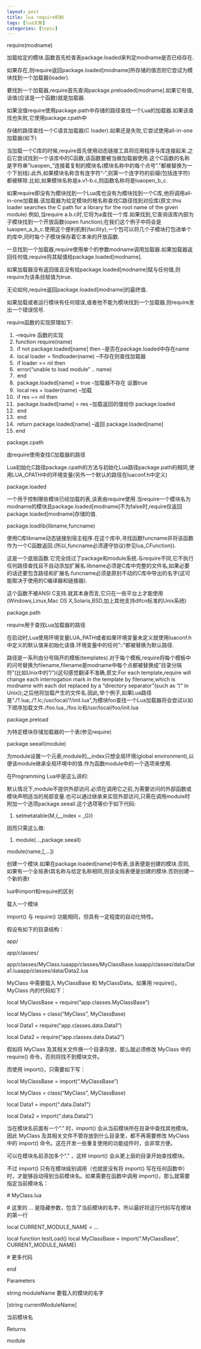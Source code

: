 ```yaml
---
layout: post
title: lua require机制 
tags: [lua文章]
categories: [topic]
---
```

<p>require(modname)</p>
<p>加载给定的模块.函数首先检查表package.loaded来判定modname是否已经存在.</p>
<p>如果存在,则require返回package.loaded[modname]所存储的值否则它尝试为模块找到一个加载器(loader).</p>
<p>要找到一个加载器,require首先查询package.preloaded[modname].如果它有值,该值(应该是一个函数)就是加载器.</p>
<p>如果没值require使用package.path中存储的路径查找一个Lua的加载器.如果该查找也失败,它使用package.cpath中</p>
<p>存储的路径查找一个C语言加载器(C loader).如果还是失败,它尝试使用all-in-one加载器(如下)</p>
<p>当加载一个C库的时候,require首先使用动态链接工具将应用程序与库连接起来.之后它尝试找到一个该库中的C函数,该函数要被当做加载器使用.这个C函数的名称是字符串”luaopen_”连接着复制的模块名(模块名称中的每个点号”.”都被替换为一个下划线).此外,如果模块名称含有连字符”-“,则第一个连字符的前缀(包括连字符)都被移除.比如,如果模块名称是a.v1-b.c,则函数名称将是luaopen_b_c.</p>
<p>如果require即没有为模块找到一个Lua库也没有为模块找到一个C库,他将调用all-in-one加载器.该加载器为给定模块的根名称查找C路径找到对应库(原文:this loader searches the C path for a library for the root name of the given module).例如,当require a.b.c时,它将为a查找一个库.如果找到,它查询该库内部为子模块找到一个开放函数(open function);在我们这个例子中将会是luaopen_a_b_c.使用这个便利机制(facility),一个包可以将几个子模块打包进单个的库中,同时每个子模块保存着它本来的开放函数.</p>
<p>一旦找到一个加载器,require使用单个的参数modname调用加载器.如果加载器返回任何值,require将其赋值给package.loaded[modname].</p>
<p>如果加载器没有返回值且没有给package.loaded[modname]赋与任何值,则require为该条目赋值为true.</p>
<p>无论如何,require返回package.loaded[modname]的最终值.</p>
<p>如果加载或者运行模块有任何错误,或者他不能为模块找到一个加载器,则require发出一个错误信号.</p>
<p>require函数的实现原理如下:</p>
<ol>
<li>–require 函数的实现  </li>
<li>function require(name)  </li>
<li>​    if not package.loaded[name] then    –是否在package.loaded中存在name</li>
<li>​        local loader = findloader(name) –不存在则查找加载器 </li>
<li>​        if loader == nil then  </li>
<li>​            error(“unable to load module” .. name)  </li>
<li>​        end  </li>
<li>​        package.loaded[name] = true     –加载器不存在 设置true</li>
<li>​        local res = loader(name)        –加载</li>
<li>​        if res ~= nil then  </li>
<li>​            package.loaded[name] = res  –加载返回的值给你 package.loaded</li>
<li>​        end  </li>
<li>​    end  </li>
<li>​    return package.loaded[name]         –返回 package.loaded[name]</li>
<li>end  </li>
</ol>
<p>package.cpath</p>
<p>由require使用查找C加载器的路径</p>
<p>Lua初始化C路径package.cpath的方法与初始化Lua路径package.path的相同,使用LUA_CPATH中的环境变量(另外一个默认的路径在luaconf.h中定义)</p>
<p>package.loaded</p>
<p>一个用于控制哪些模块已经加载的表,该表由require使用.当require一个模块名为modname的模块且package.loaded[modname]不为false时,require仅返回package.loaded[modname]存储的值.</p>
<p>package.loadlib(libname,funcname)</p>
<p>使用C库libname动态链接到宿主程序.在这个库中,寻找函数funcname并将该函数作为一个C函数返回.(所以,funcname必须遵守协议(参见lua_CFunction)).</p>
<p>这是一个底层函数.它完全绕过了package和module系统.与require不同,它不执行任何路径查找且不自动添加扩展名.libname必须是C库中完整的文件名,如果必要的话还要包含路径和扩展名.funcname必须是原封不动的C库中导出的名字(这可能取决于使用的C编译器和链接器).</p>
<p>这个函数不被ANSI C支持.就其本身而言,它只在一些平台上才能使用(Windows,Linux,Mac OS X,Solaris,BSD,加上其他支持dlfcn标准的Unix系统)</p>
<p>package.path</p>
<p>require用于查找Lua加载器的路径</p>
<p>在启动时,Lua使用环境变量LUA_PATH或者如果环境变量未定义就使用luaconf.h中定义的默认值来初始化该值.环境变量中的任何”::”都被替换为默认路径.</p>
<p>路径是一系列由分号隔开的模板(templates).对于每个模板,require将每个模板中的问号替换为filename,filename是modname中每个点都被替换成”目录分隔符”(比如Unix中的”/“)(这句感觉翻译不准确,原文:For each template,require will change each interrogation mark in the template by filename,which is modname with each dot replaced by a “directory separator”(such as “/“ in Unix));之后他将加载产生的文件名.因此,举个例子,如果Lua路径是”./?.lua;./?.lc;/usr/local/?/init.lua”,为模块foo查找一个Lua加载器将会尝试以如下顺序加载文件./foo.lua,./foo.lc和/usr/local/foo/init.lua</p>
<p>package.preload</p>
<p>为特定模块存储加载器的一个表(参见require)</p>
<p>package.seeall(module)</p>
<p>为module设置一个元表,module的__index只想全局环境(global environment),以便该module继承全局环境中的值.作为函数module中的一个选项来使用.</p>
<p>在Programming Lua中是这么讲的:</p>
<p>默认情况下,module不提供外部访问.必须在调用它之前,为需要访问的外部函数或模块声明适当的局部变量.也可以通过继承来实现外部访问,只需在调用module时附加一个选项package.seeall.这个选项等价于如下代码:</p>
<ol>
<li>setmetatable(M,{__index = _G})  </li>
</ol>
<p>因而只需这么做:</p>
<ol>
<li>module(…,package.seeall)  </li>
</ol>
<p>module(name,[,…])</p>
<p>创建一个模块.如果在package.loaded[name]中有表,该表便是创建的模块.否则,如果有一个全局表t其名称与给定名称相同,则该全局表便是创建的模块.否则创建一个新的表t</p>
<p>lua中import和require的区别</p>
<p>载入一个模块</p>
<p>import() 与 require() 功能相同，但具有一定程度的自动化特性。</p>
<p>假设有如下的目录结构：</p>
<p>app/</p>
<p>app/classes/</p>
<p>app/classes/MyClass.luaapp/classes/MyClassBase.luaapp/classes/data/Data1.luaapp/classes/data/Data2.lua</p>
<p>MyClass 中需要载入 MyClassBase 和 MyClassData。如果用 require()，MyClass 内的代码如下：</p>
<p>local MyClassBase = require(“app.classes.MyClassBase”)</p>
<p>local MyClass = class(“MyClass”, MyClassBase)</p>
<p>local Data1 = require(“app.classes.data.Data1”)</p>
<p>local Data2 = require(“app.classes.data.Data2”)</p>
<p>假如将 MyClass 及其相关文件换一个目录存放，那么就必须修改 MyClass 中的 require() 命令，否则将找不到模块文件。</p>
<p>而使用 import()，只需要如下写：</p>
<p>local MyClassBase = import(“.MyClassBase”)</p>
<p>local MyClass = class(“MyClass”, MyClassBase)</p>
<p>local Data1 = import(“.data.Data1”)</p>
<p>local Data2 = import(“.data.Data2”)</p>
<p>当在模块名前面有一个”.” 时，import() 会从当前模块所在目录中查找其他模块。因此 MyClass 及其相关文件不管存放到什么目录里，都不再需要修改 MyClass 中的 import() 命令。这在开发一些重复使用的功能组件时，会非常方便。</p>
<p>可以在模块名前添加多个”.” ，这样 import() 会从更上层的目录开始查找模块。</p>
<p>不过 import() 只有在模块级别调用（也就是没有将 import() 写在任何函数中）时，才能够自动得到当前模块名。如果需要在函数中调用 import()，那么就需要指定当前模块名：</p>
<p># MyClass.lua</p>
<p># 这里的 … 是隐藏参数，包含了当前模块的名字，所以最好将这行代码写在模块的第一行</p>
<p>local CURRENT_MODULE_NAME = …</p>
<p>local function testLoad() local MyClassBase = import(“.MyClassBase”, CURRENT_MODULE_NAME)</p>
<p># 更多代码</p>
<p>end</p>
<p>Parameters</p>
<p>string moduleName 要载入的模块的名字</p>
<p>[string currentModuleName]</p>
<p>当前模块名</p>
<p>Returns</p>
<p>module</p>